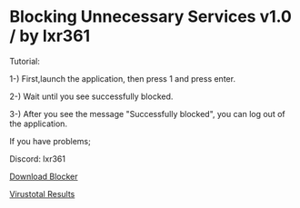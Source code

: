 # Blocking Unnecessary Services v1.0 / by lxr361

Tutorial:

1-) First,launch the application, then press 1 and press enter.

2-) Wait until you see successfully blocked.

3-) After you see the message "Successfully blocked", you can log out of the application.

If you have problems;

Discord: lxr361

[Download Blocker](https://github.com/lxr361/Blocking-Unnecessary-Services-1-0/archive/refs/heads/main.zip)

[Virustotal Results](https://www.virustotal.com/gui/file/9d565cfda7c479e5961b004f263be0c6fbdb2900a7df2b278b6ba99624fe37be?nocache=1)

